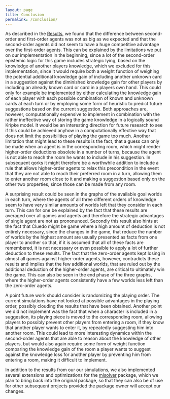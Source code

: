 ```yaml
---
layout: page
title: Conclusion
permalink: /conclusion/
---
```


As described in the [Results](results.md), we found that the difference between second-order and first-order agents was not as big as we expected and that the second-order agents did not seem to have a huge competitive advantage over the first-order agents. This can be explained by the limitations we put on our implementation in the beginning, since a lot of the second-order epistemic logic for this game includes strategic lying, based on the knowledge of another players knowledge, which we excluded for this implementation, since it would require both a weight function of weighing the potential additional knowledge gain of including another unknown card in a suggestion against the diminished knowledge gain for other players by including an already known card or card in a players own hand. This could only for example be implemented by either calculating the knowledge gain of each player with each possible combination of known and unknown cards at each turn or by employing some form of heuristic to predict future suggestions based on the current suggestion. Both approaches are, however, computationally expensive to implement in combination with the rather ineffective way of storing the game knowledge in a logically sound Kripke model. It would be an interesting direction for future research to see if this could be achieved anyhow in a computationally effective way that does not limit the possibilities of playing the game too much. Another limitation that might lead to these results is the fact, that a guess can only be made when an agent is in the corresponding room, which might render higher-order deductions obsolete in a number of turns, because the agent is not able to reach the room he wants to include in his suggestion. In subsequent qorks it might therefore be a worthwhile addition to include a rule that allows higher-order agents to relax this precondition in the event that they are not able to reach their preferred room in a turn, allowing them to enter another room close to it and making a suggestion based only on the other two properties, since those can be made from any room.

A surprising result could be seen in the graphs of the available goal worlds in each turn, where the agents of all three different orders of knowledge seem to have very similar amounts of worlds left that they consider in each turn. This can for one be explained by the fact that these results are averaged over all games and agents and therefore the strategic advantages of single agent are not as prononunced. Secondly this result also hints at the fact that Cluedo might be game where a high amount of deduction is not entirely necessary, since the changes in the game, that reduce the number of worlds by the highest amount are usually presented as facts from one player to another so that, if it is assumed that all of these facts are remembered, it is not necessary or even possible to apply a lot of further deduction to these results. The fact that the zero-order agents kept losing in almost all games against higher-order agents, however, contradicts these results and implies that the few additional worlds, that are ruled out by the additional deduction of the higher-order agents, are critical to ultimately win the game. This can also be seen in the end phase of the three graphs, where the higher-order agents consistently have a few worlds less left than the zero-order agents.

A point future work should consider is randomizing the playing order. The current simulations have not looked at possible advantages in the playing order, possibly clouding the results that have been obtained. Another point we did not implement was the fact that when a character is included in a suggestion, its playing piece is moved to the corresponding room, allowing players to possibly prevent other players from entering a room, if they know that another player wants to enter it, by repeatedly suggesting him into another room. This could lead to more interesting dynamics within the second-order agents that are able to reason about the knowledge of other players, but would also again require some form of weight function comparing the knowledge gain of the room a player wants to suggest against the knowledge loss for another player by preventing him from entering a room, making it difficult to implement.

In addition to the results from our our simulations, we also implemented several extensions and optimizations for the [mlsolver](https://github.com/erohkohl/mlsolver) package, which we plan to bring back into the original package, so that they can also be of use for other subsequent projects provided the package owner will accept our changes.
